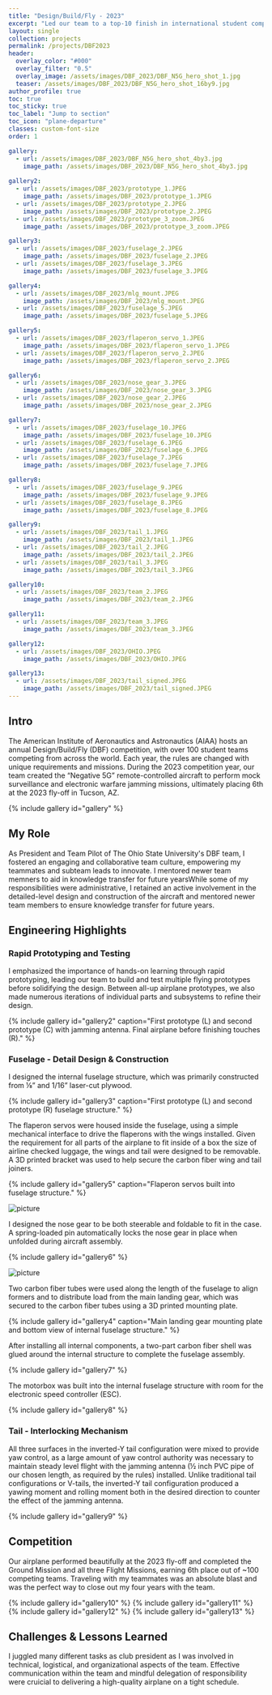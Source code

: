 ```yaml
---
title: "Design/Build/Fly - 2023"
excerpt: "Led our team to a top-10 finish in international student competition."
layout: single
collection: projects
permalink: /projects/DBF2023
header:
  overlay_color: "#000"
  overlay_filter: "0.5"
  overlay_image: /assets/images/DBF_2023/DBF_N5G_hero_shot_1.jpg
  teaser: /assets/images/DBF_2023/DBF_N5G_hero_shot_16by9.jpg
author_profile: true
toc: true
toc_sticky: true
toc_label: "Jump to section"
toc_icon: "plane-departure"
classes: custom-font-size
order: 1

gallery:
  - url: /assets/images/DBF_2023/DBF_N5G_hero_shot_4by3.jpg
    image_path: /assets/images/DBF_2023/DBF_N5G_hero_shot_4by3.jpg
  
gallery2:
  - url: /assets/images/DBF_2023/prototype_1.JPEG
    image_path: /assets/images/DBF_2023/prototype_1.JPEG
  - url: /assets/images/DBF_2023/prototype_2.JPEG
    image_path: /assets/images/DBF_2023/prototype_2.JPEG
  - url: /assets/images/DBF_2023/prototype_3_zoom.JPEG
    image_path: /assets/images/DBF_2023/prototype_3_zoom.JPEG  

gallery3:
  - url: /assets/images/DBF_2023/fuselage_2.JPEG
    image_path: /assets/images/DBF_2023/fuselage_2.JPEG
  - url: /assets/images/DBF_2023/fuselage_3.JPEG
    image_path: /assets/images/DBF_2023/fuselage_3.JPEG

gallery4:
  - url: /assets/images/DBF_2023/mlg_mount.JPEG
    image_path: /assets/images/DBF_2023/mlg_mount.JPEG
  - url: /assets/images/DBF_2023/fuselage_5.JPEG
    image_path: /assets/images/DBF_2023/fuselage_5.JPEG

gallery5:
  - url: /assets/images/DBF_2023/flaperon_servo_1.JPEG
    image_path: /assets/images/DBF_2023/flaperon_servo_1.JPEG
  - url: /assets/images/DBF_2023/flaperon_servo_2.JPEG
    image_path: /assets/images/DBF_2023/flaperon_servo_2.JPEG

gallery6:
  - url: /assets/images/DBF_2023/nose_gear_3.JPEG
    image_path: /assets/images/DBF_2023/nose_gear_3.JPEG
  - url: /assets/images/DBF_2023/nose_gear_2.JPEG
    image_path: /assets/images/DBF_2023/nose_gear_2.JPEG

gallery7:
  - url: /assets/images/DBF_2023/fuselage_10.JPEG
    image_path: /assets/images/DBF_2023/fuselage_10.JPEG
  - url: /assets/images/DBF_2023/fuselage_6.JPEG
    image_path: /assets/images/DBF_2023/fuselage_6.JPEG
  - url: /assets/images/DBF_2023/fuselage_7.JPEG
    image_path: /assets/images/DBF_2023/fuselage_7.JPEG

gallery8:
  - url: /assets/images/DBF_2023/fuselage_9.JPEG
    image_path: /assets/images/DBF_2023/fuselage_9.JPEG
  - url: /assets/images/DBF_2023/fuselage_8.JPEG
    image_path: /assets/images/DBF_2023/fuselage_8.JPEG

gallery9:
  - url: /assets/images/DBF_2023/tail_1.JPEG
    image_path: /assets/images/DBF_2023/tail_1.JPEG
  - url: /assets/images/DBF_2023/tail_2.JPEG
    image_path: /assets/images/DBF_2023/tail_2.JPEG
  - url: /assets/images/DBF_2023/tail_3.JPEG
    image_path: /assets/images/DBF_2023/tail_3.JPEG

gallery10:
  - url: /assets/images/DBF_2023/team_2.JPEG
    image_path: /assets/images/DBF_2023/team_2.JPEG

gallery11:
  - url: /assets/images/DBF_2023/team_3.JPEG
    image_path: /assets/images/DBF_2023/team_3.JPEG

gallery12:
  - url: /assets/images/DBF_2023/OHIO.JPEG
    image_path: /assets/images/DBF_2023/OHIO.JPEG

gallery13:
  - url: /assets/images/DBF_2023/tail_signed.JPEG
    image_path: /assets/images/DBF_2023/tail_signed.JPEG
---
```


## Intro
The American Institute of Aeronautics and Astronautics (AIAA) hosts an annual Design/Build/Fly (DBF) competition, with over 100 student teams competing from across the world. Each year, the rules are changed with unique requirements and missions. During the 2023 competition year, our team created the “Negative 5G” remote-controlled aircraft to perform mock surveillance and electronic warfare jamming missions, ultimately placing 6th at the 2023 fly-off in Tucson, AZ.

{% include gallery id="gallery" %}

## My Role
As President and Team Pilot of The Ohio State University's DBF team, I fostered an engaging and collaborative team culture, empowering my teammates and subteam leads to innovate. I mentored newer team memners to aid in knowledge transfer for future yearsWhile some of my responsibilities were administrative, I retained an active involvement in the detailed-level design and construction of the aircraft and mentored newer team members to ensure knowledge transfer for future years.

## Engineering Highlights
### Rapid Prototyping and Testing
I emphasized the importance of hands-on learning through rapid prototyping, leading our team to build and test multiple flying prototypes before solidifying the design. Between all-up airplane prototypes, we also made numerous iterations of individual parts and subsystems to refine their design.

{% include gallery id="gallery2" caption="First prototype (L) and second prototype (C) with jamming antenna. Final airplane before finishing touches (R)." %}

### Fuselage - Detail Design & Construction
I designed the internal fuselage structure, which was primarily constructed from ⅛” and 1/16” laser-cut plywood.

{% include gallery id="gallery3" caption="First prototype (L) and second prototype (R) fuselage structure." %}

The flaperon servos were housed inside the fuselage, using a simple mechanical interface to drive the flaperons with the wings installed. Given the requirement for all parts of the airplane to fit inside of a box the size of airline checked luggage, the wings and tail were designed to be removable. A 3D printed bracket was used to help secure the carbon fiber wing and tail joiners. 

{% include gallery id="gallery5" caption="Flaperon servos built into fuselage structure." %}

![picture](/assets/images/DBF_2023/case.JPEG)

I designed the nose gear to be both steerable and foldable to fit in the case. A spring-loaded pin automatically locks the nose gear in place when unfolded during aircraft assembly.

{% include gallery id="gallery6" %}

![picture](/assets/images/DBF_2023/nose_gear_1.JPEG)

Two carbon fiber tubes were used along the length of the fuselage to align formers and to distribute load from the main landing gear, which was secured to the carbon fiber tubes using a 3D printed mounting plate. 

{% include gallery id="gallery4" caption="Main landing gear mounting plate and bottom view of internal fuselage structure." %}

After installing all internal components, a two-part carbon fiber shell was glued around the internal structure to complete the fuselage assembly.

{% include gallery id="gallery7" %}

The motorbox was built into the internal fuselage structure with room for the electronic speed controller (ESC).

{% include gallery id="gallery8" %}

### Tail - Interlocking Mechanism
All three surfaces in the inverted-Y tail configuration were mixed to provide yaw control, as a large amount of yaw control authority was necessary to maintain steady level flight with the jamming antenna (½ inch PVC pipe of our chosen length, as required by the rules) installed. Unlike traditional tail configurations or V-tails, the inverted-Y tail configuration produced a yawing moment and rolling moment both in the desired direction to counter the effect of the jamming antenna.

{% include gallery id="gallery9" %}

## Competition
Our airplane performed beautifully at the 2023 fly-off and completed the Ground Mission and all three Flight Missions, earning 6th place out of ~100 competing teams. Traveling with my teammates was an absolute blast and was the perfect way to close out my four years with the team.

{% include gallery id="gallery10" %}
{% include gallery id="gallery11" %}
{% include gallery id="gallery12" %}
{% include gallery id="gallery13" %}

## Challenges & Lessons Learned
I juggled many different tasks as club president as I was involved in technical, logistical, and organizational aspects of the team. Effective communication within the team and mindful delegation of responsibility were cruicial to delivering a high-quality airplane on a tight schedule.